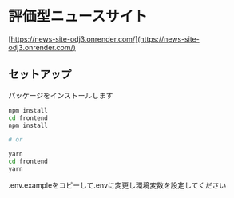 # 評価型ニュースサイト
[https://news-site-odj3.onrender.com/](https://news-site-odj3.onrender.com/)

## セットアップ

パッケージをインストールします

```sh
npm install
cd frontend
npm install

# or

yarn
cd frontend
yarn
```

.env.exampleをコピーして.envに変更し環境変数を設定してください

